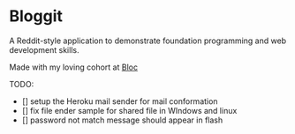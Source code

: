 # Bloggit

A Reddit-style application to demonstrate foundation programming and web development skills.

Made with my loving cohort at [Bloc](http://bloc.io)


TODO:

- [] setup the Heroku mail sender for mail conformation 
- [] fix file ender sample for shared file in WIndows and linux
- [] password not match message should appear in flash